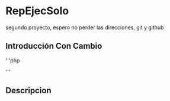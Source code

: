 # RepEjecSolo
segundo proyecto, espero no perder las direcciones, git y github

## Introducción Con Cambio

'''php
<?
php phpinfo(); 
?>
'''

## Descripcion
